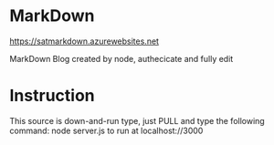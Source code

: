 # MarkDown
https://satmarkdown.azurewebsites.net

MarkDown Blog created by node, authecicate and fully edit

# Instruction
This source is down-and-run type, just PULL and type the following command: node server.js to run at localhost://3000

